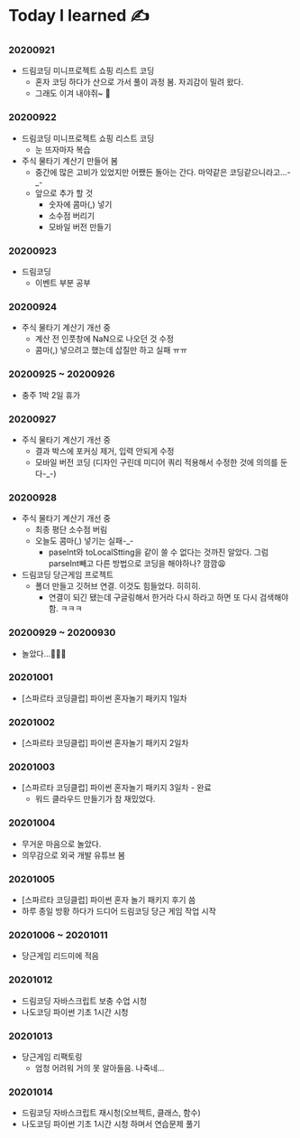 # Today I learned ✍️

### 20200921
* 드림코딩 미니프로젝트 쇼핑 리스트 코딩
  * 혼자 코딩 하다가 산으로 가서 풀이 과정 봄. 자괴감이 밀려 왔다.
  * 그래도 이겨 내야쥐~ 🤧
  
### 20200922
* 드림코딩 미니프로젝트 쇼핑 리스트 코딩
  * 눈 뜨자마자 복습
* 주식 물타기 계산기 만들어 봄
  * 중간에 많은 고비가 있었지만 어쨌든 돌아는 간다. 마약같은 코딩같으니라고...-_-
  * 앞으로 추가 할 것
    * 숫자에 콤마(,) 넣기
    * 소수점 버리기
    * 모바일 버전 만들기
  
### 20200923
* 드림코딩
  * 이벤트 부분 공부
  
### 20200924
* 주식 물타기 계산기 개선 중
  * 계산 전 인풋창에 NaN으로 나오던 것 수정
  * 콤마(,) 넣으려고 했는데 삽질만 하고 실패 ㅠㅠ
  
### 20200925 ~ 20200926
* 충주 1박 2일 휴가

### 20200927
* 주식 물타기 계산기 개선 중
  * 결과 박스에 포커싱 제거, 입력 안되게 수정
  * 모바일 버전 코딩 (디자인 구린데 미디어 쿼리 적용해서 수정한 것에 의의를 둔다-_-)
  
### 20200928
* 주식 물타기 계산기 개선 중
  * 최종 평단 소수점 버림
  * 오늘도 콤마(,) 넣기는 실패-_-
    * paseInt와 toLocalStting을 같이 쓸 수 없다는 것까진 알았다. 그럼 parseInt빼고 다른 방법으로 코딩을 해야하나? 깜깜😩
* 드림코딩 당근게임 프로젝트
  * 폴더 만들고 깃허브 연결. 이것도 힘들었다. 히히히.
    * 연결이 되긴 됐는데 구글링해서 한거라 다시 하라고 하면 또 다시 검색해야함. ㅋㅋㅋ
    
### 20200929 ~ 20200930
* 놀았다...🤹🏻‍♂️

### 20201001
* [스파르타 코딩클럽] 파이썬 혼자놀기 패키지 1일차

### 20201002
* [스파르타 코딩클럽] 파이썬 혼자놀기 패키지 2일차

### 20201003
* [스파르타 코딩클럽] 파이썬 혼자놀기 패키지 3일차 - 완료
  * 워드 클라우드 만들기가 참 재밌었다.
  
### 20201004
* 무거운 마음으로 놀았다.
* 의무감으로 외국 개발 유튜브 봄

### 20201005
* [스파르타 코딩클럽] 파이썬 혼자 놀기 패키지 후기 씀
* 하루 종일 방황 하다가 드디어 드림코딩 당근 게임 작업 시작

### 20201006 ~ 20201011
* 당근게임 리드미에 적음

### 20201012
* 드림코딩 자바스크립트 보충 수업 시청
* 나도코딩 파이썬 기초 1시간 시청

### 20201013
* 당근게임 리팩토링
  * 엄청 어려워 거의 못 알아들음. 나죽네...

### 20201014
* 드림코딩 자바스크립트 재시청(오브젝트, 클래스, 함수)
* 나도코딩 파이썬 기초 1시간 시청 하며서 연습문제 풀기
